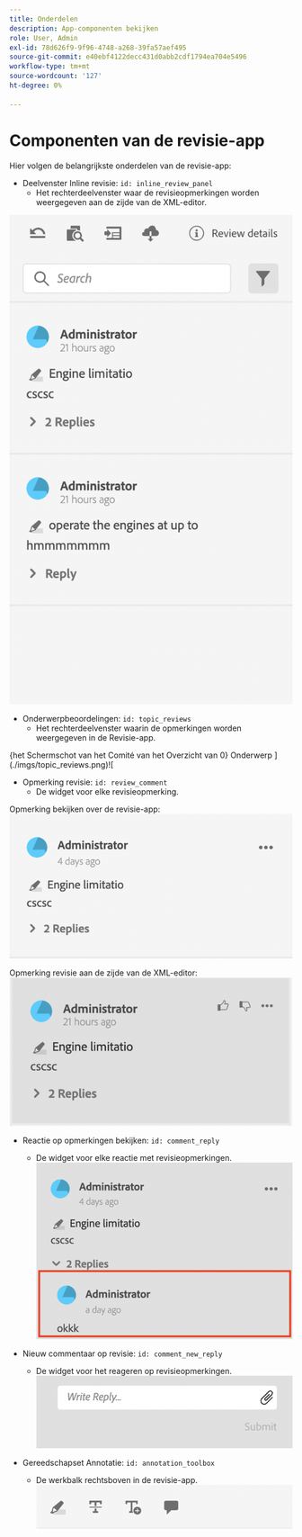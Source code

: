 ```yaml
---
title: Onderdelen
description: App-componenten bekijken
role: User, Admin
exl-id: 78d626f9-9f96-4748-a268-39fa57aef495
source-git-commit: e40ebf4122decc431d0abb2cdf1794ea704e5496
workflow-type: tm+mt
source-wordcount: '127'
ht-degree: 0%

---
```


# Componenten van de revisie-app

Hier volgen de belangrijkste onderdelen van de revisie-app:

- Deelvenster Inline revisie: `id: inline_review_panel`
   - Het rechterdeelvenster waar de revisieopmerkingen worden weergegeven aan de zijde van de XML-editor.

![ Inline het paneelschot van de Overzicht ](./imgs/inline_review.png)

- Onderwerpbeoordelingen: `id: topic_reviews`
   - Het rechterdeelvenster waarin de opmerkingen worden weergegeven in de Revisie-app.

{het Schermschot van het Comité van het Overzicht van 0} Onderwerp ](./imgs/topic_reviews.png)![

- Opmerking revisie: `id: review_comment`
   - De widget voor elke revisieopmerking.

Opmerking bekijken over de revisie-app:
![ Schermafbeelding van de Commentaar van het Overzicht ](./imgs/review_comment.png)

Opmerking revisie aan de zijde van de XML-editor:
![ Schermafbeelding van de Commentaar van het Overzicht ](./imgs/review_comment_xmleditor.png)

- Reactie op opmerkingen bekijken: `id: comment_reply`
   - De widget voor elke reactie met revisieopmerkingen.
     ![ het Antwoord van de Commentaar van het Overzicht Screenshot ](./imgs/reply.png)

- Nieuw commentaar op revisie: `id: comment_new_reply`
   - De widget voor het reageren op revisieopmerkingen.
     ![ het Nieuwe Antwoord van de Commentaar van het Overzicht Schermafbeelding ](./imgs/new_reply.png)

- Gereedschapset Annotatie: `id: annotation_toolbox`
   - De werkbalk rechtsboven in de revisie-app.
     ![ Toolbox van de Annotatie Schermafbeelding ](./imgs/annotation_toolbox.png)
